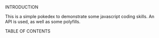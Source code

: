 INTRODUCTION

This is a simple pokedex to demonstrate some javascript coding skills. An API is used, as well as some polyfills.

TABLE OF CONTENTS